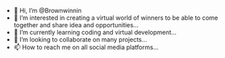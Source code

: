 - 👋 Hi, I’m @Brownwinnin
- 👀 I’m interested in creating a virtual world of winners to be able to come together and share idea and opportunities...
- 🌱 I’m currently learning coding and virtual development...
- 💞️ I’m looking to collaborate on many projects...
- 📫 How to reach me on all social media platforms...

<!---
Brownwinnin/Brownwinnin is a ✨ special ✨ repository because its `README.md` (this file) appears on your GitHub profile.
You can click the Preview link to take a look at your changes.
--->
